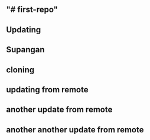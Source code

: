 ## "# first-repo"
## Updating
## Supangan

## cloning

## updating from remote

## another update from remote

## another another update from remote
